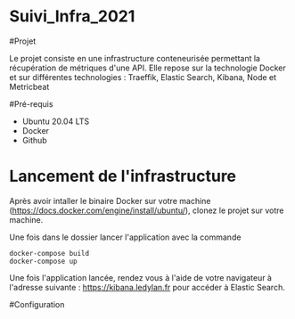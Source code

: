 # Suivi_Infra_2021

#Projet 

Le projet consiste en une infrastructure conteneurisée permettant la récupération de métriques d'une API. Elle repose sur la technologie Docker et sur différentes technologies : Traeffik, Elastic Search, Kibana, Node et Metricbeat

#Pré-requis

- Ubuntu 20.04 LTS
- Docker
- Github


# Lancement de l'infrastructure 

Après avoir intaller le binaire Docker sur votre machine (https://docs.docker.com/engine/install/ubuntu/), clonez le projet sur votre machine. 

Une fois dans le dossier lancer l'application avec la commande

```
docker-compose build
docker-compose up 
```

Une fois l'application lancée, rendez vous à l'aide de votre navigateur à l'adresse suivante : https://kibana.ledylan.fr pour accéder à Elastic Search.



#Configuration


